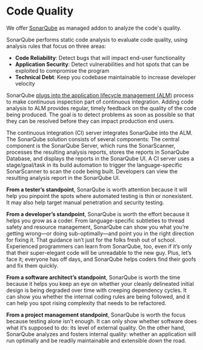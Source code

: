 # Code Quality

We offer [SonarQube](https://www.sonarqube.org/) as managed addon to analyze the code's quality.

SonarQube performs static code analysis to evaluate code quality, using analysis rules that focus on three areas:

- **Code Reliability**: Detect bugs that will impact end-user functionality
- **Application Security**: Detect vulnerabilities and hot spots that can be exploited to compromise the program
- **Technical Debt**: Keep you codebase maintainable to increase developer velocity

SonarQube [plugs into the application lifecycle management (ALM)](https://docs.sonarqube.org/latest/) process to make continuous inspection part of continuous integration. Adding code analysis to ALM provides regular, timely feedback on the quality of the code being produced. The goal is to detect problems as soon as possible so that they can be resolved before they can impact production end users.

The continuous integration (CI) server integrates SonarQube into the ALM. The SonarQube solution consists of several components: The central component is the SonarQube Server, which runs the SonarScanner, processes the resulting analysis reports, stores the reports in SonarQube Database, and displays the reports in the SonarQube UI. A CI server uses a stage/goal/task in its build automation to trigger the language-specific SonarScanner to scan the code being built. Developers can view the resulting analysis report in the SonarQube UI.

**From a tester’s standpoint**, SonarQube is worth attention because it will help you pinpoint the spots where automated testing is thin or nonexistent. It may also help target manual penetration and security testing.

**From a developer’s standpoint**, SonarQube is worth the effort because it helps you grow as a coder. From language-specific subtleties to thread safety and resource management, SonarQube can show you what you’re getting wrong—or doing sub-optimally—and point you in the right direction for fixing it. That guidance isn’t just for the folks fresh out of school. Experienced programmers can learn from SonarQube, too, even if it’s only that their super-elegant code will be unreadable to the new guy. Plus, let’s face it; everyone has off days, and SonarQube helps coders find their goofs and fix them quickly.

**From a software architect’s standpoint**, SonarQube is worth the time because it helps you keep an eye on whether your cleanly delineated initial design is being degraded over time with creeping dependency cycles. It can show you whether the internal coding rules are being followed, and it can help you spot rising complexity that needs to be refactored.

**From a project management standpoint**, SonarQube is worth the focus because testing alone isn’t enough. It can only show whether software does what it’s supposed to do: its level of external quality. On the other hand, SonarQube analyzes and fosters internal quality: whether an application will run optimally and be readily maintainable and extensible down the road.
